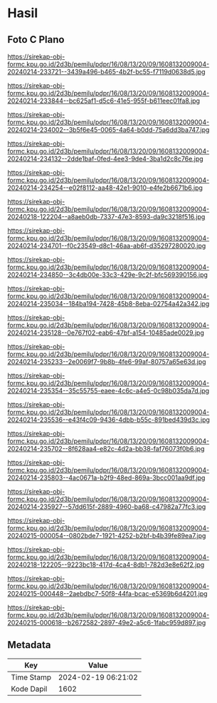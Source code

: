 # Hasil

## Foto C Plano

https://sirekap-obj-formc.kpu.go.id/2d3b/pemilu/pdpr/16/08/13/20/09/1608132009004-20240214-233721--3439a496-b465-4b2f-bc55-f7119d0638d5.jpg

https://sirekap-obj-formc.kpu.go.id/2d3b/pemilu/pdpr/16/08/13/20/09/1608132009004-20240214-233844--bc625af1-d5c6-41e5-955f-b611eec01fa8.jpg

https://sirekap-obj-formc.kpu.go.id/2d3b/pemilu/pdpr/16/08/13/20/09/1608132009004-20240214-234002--3b5f6e45-0065-4a64-b0dd-75a6dd3ba747.jpg

https://sirekap-obj-formc.kpu.go.id/2d3b/pemilu/pdpr/16/08/13/20/09/1608132009004-20240214-234132--2dde1baf-0fed-4ee3-9de4-3ba1d2c8c76e.jpg

https://sirekap-obj-formc.kpu.go.id/2d3b/pemilu/pdpr/16/08/13/20/09/1608132009004-20240214-234254--e02f8112-aa48-42e1-9010-e4fe2b6671b6.jpg

https://sirekap-obj-formc.kpu.go.id/2d3b/pemilu/pdpr/16/08/13/20/09/1608132009004-20240218-122204--a8aeb0db-7337-47e3-8593-da9c3218f516.jpg

https://sirekap-obj-formc.kpu.go.id/2d3b/pemilu/pdpr/16/08/13/20/09/1608132009004-20240214-234701--f0c23549-d8c1-46aa-ab6f-d35297280020.jpg

https://sirekap-obj-formc.kpu.go.id/2d3b/pemilu/pdpr/16/08/13/20/09/1608132009004-20240214-234850--3c4db00e-33c3-429e-9c2f-bfc569390156.jpg

https://sirekap-obj-formc.kpu.go.id/2d3b/pemilu/pdpr/16/08/13/20/09/1608132009004-20240214-235034--184ba194-7428-45b8-8eba-02754a42a342.jpg

https://sirekap-obj-formc.kpu.go.id/2d3b/pemilu/pdpr/16/08/13/20/09/1608132009004-20240214-235128--0e767f02-eab6-47bf-a154-10485ade0029.jpg

https://sirekap-obj-formc.kpu.go.id/2d3b/pemilu/pdpr/16/08/13/20/09/1608132009004-20240214-235233--2e0069f7-9b8b-4fe6-99af-80757a65e63d.jpg

https://sirekap-obj-formc.kpu.go.id/2d3b/pemilu/pdpr/16/08/13/20/09/1608132009004-20240214-235354--35c55755-eaee-4c6c-a4e5-0c98b035da7d.jpg

https://sirekap-obj-formc.kpu.go.id/2d3b/pemilu/pdpr/16/08/13/20/09/1608132009004-20240214-235536--e43f4c09-9436-4dbb-b55c-891bed439d3c.jpg

https://sirekap-obj-formc.kpu.go.id/2d3b/pemilu/pdpr/16/08/13/20/09/1608132009004-20240214-235702--8f628aa4-e82c-4d2a-bb38-faf76073f0b6.jpg

https://sirekap-obj-formc.kpu.go.id/2d3b/pemilu/pdpr/16/08/13/20/09/1608132009004-20240214-235803--4ac0671a-b2f9-48ed-869a-3bcc001aa9df.jpg

https://sirekap-obj-formc.kpu.go.id/2d3b/pemilu/pdpr/16/08/13/20/09/1608132009004-20240214-235927--57dd615f-2889-4960-ba68-c47982a77fc3.jpg

https://sirekap-obj-formc.kpu.go.id/2d3b/pemilu/pdpr/16/08/13/20/09/1608132009004-20240215-000054--0802bde7-1921-4252-b2bf-b4b39fe89ea7.jpg

https://sirekap-obj-formc.kpu.go.id/2d3b/pemilu/pdpr/16/08/13/20/09/1608132009004-20240218-122205--9223bc18-417d-4ca4-8db1-782d3e8e62f2.jpg

https://sirekap-obj-formc.kpu.go.id/2d3b/pemilu/pdpr/16/08/13/20/09/1608132009004-20240215-000448--2aebdbc7-50f8-44fa-bcac-e5369b6d4201.jpg

https://sirekap-obj-formc.kpu.go.id/2d3b/pemilu/pdpr/16/08/13/20/09/1608132009004-20240215-000618--b2672582-2897-49e2-a5c6-1fabc959d897.jpg


## Metadata

| Key        | Value               |
| ---------- | ------------------- |
| Time Stamp | 2024-02-19 06:21:02 |
| Kode Dapil | 1602                |




